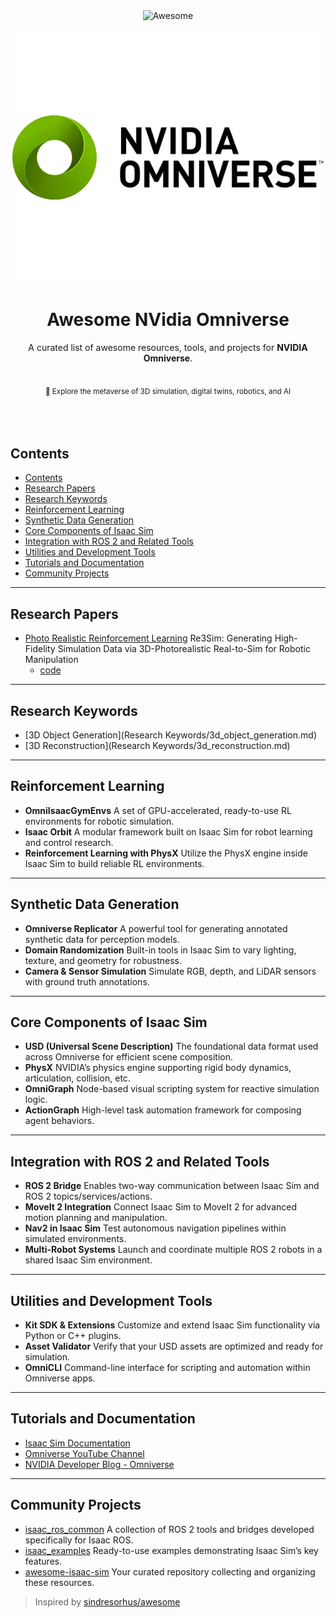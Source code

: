 <div align="center">
	<img width="500" src="media/logo.svg" alt="Awesome">
	<br><br>
	<img width="500" src="media/omniverse-logo.png" alt="Awesome">
	<h1>Awesome NVidia Omniverse</h1>
	<p>A curated list of awesome resources, tools, and projects for <strong>NVIDIA Omniverse</strong>.</p>
	<br>
	<sub>🚀 Explore the metaverse of 3D simulation, digital twins, robotics, and AI</sub>
</div>
<br><br><br>

## Contents

- [Contents](#contents)
- [Research Papers](#research-papers)
- [Research Keywords](#research-keywords)
- [Reinforcement Learning](#reinforcement-learning)
- [Synthetic Data Generation](#synthetic-data-generation)
- [Core Components of Isaac Sim](#core-components-of-isaac-sim)
- [Integration with ROS 2 and Related Tools](#integration-with-ros-2-and-related-tools)
- [Utilities and Development Tools](#utilities-and-development-tools)
- [Tutorials and Documentation](#tutorials-and-documentation)
- [Community Projects](#community-projects)

---

## Research Papers

- [Photo Realistic Reinforcement Learning](https://arxiv.org/abs/2502.08645)
	Re3Sim: Generating High-Fidelity Simulation Data via 3D-Photorealistic Real-to-Sim for Robotic Manipulation
	- [code](https://github.com/OpenRobotLab/Re3Sim)

---

## Research Keywords

- [3D Object Generation](Research Keywords/3d_object_generation.md)
- [3D Reconstruction](Research Keywords/3d_reconstruction.md)

---

## Reinforcement Learning

- **OmniIsaacGymEnvs**
  A set of GPU-accelerated, ready-to-use RL environments for robotic simulation.
- **Isaac Orbit**
  A modular framework built on Isaac Sim for robot learning and control research.
- **Reinforcement Learning with PhysX**
  Utilize the PhysX engine inside Isaac Sim to build reliable RL environments.

---

## Synthetic Data Generation

- **Omniverse Replicator**
  A powerful tool for generating annotated synthetic data for perception models.
- **Domain Randomization**
  Built-in tools in Isaac Sim to vary lighting, texture, and geometry for robustness.
- **Camera & Sensor Simulation**
  Simulate RGB, depth, and LiDAR sensors with ground truth annotations.

---

## Core Components of Isaac Sim

- **USD (Universal Scene Description)**
  The foundational data format used across Omniverse for efficient scene composition.
- **PhysX**
  NVIDIA’s physics engine supporting rigid body dynamics, articulation, collision, etc.
- **OmniGraph**
  Node-based visual scripting system for reactive simulation logic.
- **ActionGraph**
  High-level task automation framework for composing agent behaviors.

---

## Integration with ROS 2 and Related Tools

- **ROS 2 Bridge**
  Enables two-way communication between Isaac Sim and ROS 2 topics/services/actions.
- **MoveIt 2 Integration**
  Connect Isaac Sim to MoveIt 2 for advanced motion planning and manipulation.
- **Nav2 in Isaac Sim**
  Test autonomous navigation pipelines within simulated environments.
- **Multi-Robot Systems**
  Launch and coordinate multiple ROS 2 robots in a shared Isaac Sim environment.

---

## Utilities and Development Tools

- **Kit SDK & Extensions**
  Customize and extend Isaac Sim functionality via Python or C++ plugins.
- **Asset Validator**
  Verify that your USD assets are optimized and ready for simulation.
- **OmniCLI**
  Command-line interface for scripting and automation within Omniverse apps.

---

## Tutorials and Documentation

- [Isaac Sim Documentation](https://docs.omniverse.nvidia.com/isaacsim/latest/)
- [Omniverse YouTube Channel](https://www.youtube.com/c/NVIDIAOmniverse)
- [NVIDIA Developer Blog - Omniverse](https://developer.nvidia.com/blog/tag/omniverse/)

---

## Community Projects

- [isaac_ros_common](https://github.com/NVIDIA-ISAAC-ROS/isaac_ros_common)
  A collection of ROS 2 tools and bridges developed specifically for Isaac ROS.
- [isaac_examples](https://github.com/NVIDIA-Omniverse/Isaac-Sim-Robotics/tree/main/source/extensions/omni.isaac.examples)
  Ready-to-use examples demonstrating Isaac Sim’s key features.
- [awesome-isaac-sim](https://github.com/your-name/awesome-isaac-sim)
  Your curated repository collecting and organizing these resources.

> Inspired by [sindresorhus/awesome](https://github.com/sindresorhus/awesome)
